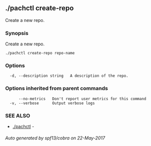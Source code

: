 ## ./pachctl create-repo

Create a new repo.

### Synopsis


Create a new repo.

```
./pachctl create-repo repo-name
```

### Options

```
  -d, --description string   A description of the repo.
```

### Options inherited from parent commands

```
      --no-metrics   Don't report user metrics for this command
  -v, --verbose      Output verbose logs
```

### SEE ALSO
* [./pachctl](./pachctl.md)	 - 

###### Auto generated by spf13/cobra on 22-May-2017
